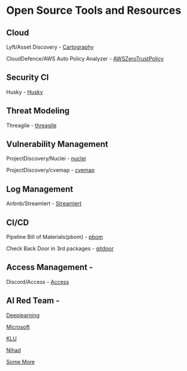# Open Source Tools and Resources

## Cloud
Lyft/Asset Discovery - [Cartography](https://github.com/lyft/cartography)

CloudDefence/AWS Auto Policy Analyzer - [AWSZeroTrustPolicy](https://github.com/CloudDefenseAI/AWSZeroTrustPolicy)

## Security CI
Husky - [Husky](https://github.com/globocom/huskyCI)

## Threat Modeling
Threagile - [threagile](https://github.com/Threagile/threagile)

## Vulnerability Management
ProjectDiscovery/Nuclei - [nuclei](https://github.com/projectdiscovery/nuclei)

ProjectDiscovery/cvemap - [cvemap](https://github.com/projectdiscovery/cvemap)


## Log Management
Airbnb/Streamlert - [Streamlert](https://github.com/airbnb/streamalert)

## CI/CD
Pipeline Bill of Materials(pbom) - [pbom](https://pbom.dev/)

Check Back Door in 3rd packages - [gitdoor](https://github.com/referefref/gitdoorcheck/tree/main)

## Access Management - 
Discord/Access - [Access](https://github.com/discord/access)

## AI Red Team - 
[Deeplearning](https://lnkd.in/g87-FSQ5)

[Microsoft](https://lnkd.in/gcrf63vu)

[KLU](https://lnkd.in/g5SN8_pp)

[Nihad](https://lnkd.in/g9PprkCv)

[Some More](https://lnkd.in/gqpf3TxH)
